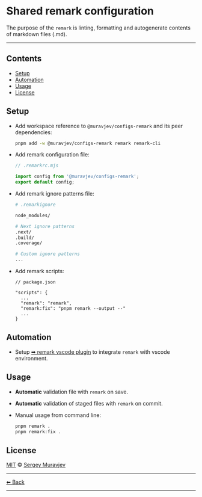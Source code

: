 # Shared remark configuration

The purpose of the `remark` is linting, formatting and autogenerate contents of markdown files (.md).

---

## Contents

- [Setup](#setup)
- [Automation](#automation)
- [Usage](#usage)
- [License](#license)

## Setup

- Add workspace reference to `@muravjev/configs-remark` and its peer dependencies:

  ```sh
  pnpm add -w @muravjev/configs-remark remark remark-cli
  ```

- Add remark configuration file:

  ```js
  // .remarkrc.mjs

  import config from '@muravjev/configs-remark';
  export default config;
  ```

- Add remark ignore patterns file:

  ```sh
  # .remarkignore

  node_modules/

  # Next ignore patterns
  .next/
  .build/
  .coverage/

  # Custom ignore patterns
  ...
  ```

- Add remark scripts:

  ```jsonc
  // package.json

  "scripts": {
    ...
    "remark": "remark",
    "remark:fix": "pnpm remark --output --"
    ...
  }
  ```

## Automation

- Setup [➡ remark vscode plugin](../../docs/plugins/vscode-remark.md) to integrate `remark` with vscode environment.

## Usage

- **Automatic** validation file with `remark` on save.
- **Automatic** validation of staged files with `remark` on commit.
- Manual usage from command line:

  ```sh
  pnpm remark .
  pnpm remark:fix .
  ```

## License

[MIT](LICENSE) © [Sergey Muravjev](https://github.com/muravjev)

---

[⬅ Back](../../README.md)

---
